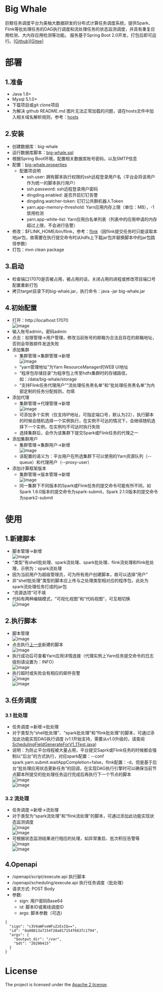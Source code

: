 # Big Whale
巨鲸任务调度平台为美柚大数据研发的分布式计算任务调度系统，提供Spark、Flink等批处理任务的DAG执行调度和流处理任务的状态监测调度，并具有重复应用检测、大内存应用检测等功能。
服务基于Spring Boot 2.0开发，打包后即可运行。[[Github]](https://github.com/MeetYouDevs/big-whale)[[Gitee]](https://gitee.com/meetyoucrop/big-whale)

# 部署
## 1.准备
* Java 1.8+
* Mysql 5.1.0+
* 下载项目或git clone项目
* 为解决 github README.md 图片无法正常加载的问题，请在hosts文件中加入相关域名解析规则，参考：[hosts](https://github.com/MeetYouDevs/big-whale/blob/1.1/doc/hosts)
## 2.安装
* 创建数据库：big-whale
* 运行数据库脚本：[big-whale.sql](https://github.com/MeetYouDevs/big-whale/blob/1.1/script/big-whale.sql)
* 根据Spring Boot环境，配置相关数据库账号密码，以及SMTP信息
* 配置：[big-whale.properties](https://github.com/MeetYouDevs/big-whale/blob/1.1/src/main/resources/big-whale.properties)
  * 配置项说明
    * ssh.user: 拥有脚本执行权限的ssh远程登录用户名（平台会将该用户作为统一的脚本执行用户）
    * ssh.password: ssh远程登录用户密码
    * dingding.enabled: 是否开启钉钉告警
    * dingding.watcher-token: 钉钉公共群机器人Token
    * yarn.app-memory-threshold: Yarn应用内存上限（单位：MB），-1禁用检测
    * yarn.app-white-list: Yarn应用白名单列表（列表中的应用申请的内存超过上限，不会进行告警）
* 修改：$FLINK_HOME/bin/flink，参考：[flink](https://github.com/MeetYouDevs/big-whale/blob/1.1/bin/flink)（因flink提交任务时只能读取本地jar包，故需要在执行提交命令时从hdfs上下载jar包并替换脚本中的jar包路径参数）
* 打包：mvn clean package
## 3.启动
* 检查端口17070是否被占用，被占用的话，关闭占用的进程或修改项目端口号配置重新打包
* 拷贝target目录下的big-whale.jar，执行命令：java -jar big-whale.jar
## 4.初始配置
* 打开：http://localhost:17070  
  ![image](https://gitee.com/meetyoucrop/big-whale/raw/1.1/doc/images/step1-login.png)
* 输入账号admin，密码admin
* 点击：权限管理->用户管理，修改当前账号的邮箱为合法且存在的邮箱地址，否则会导致邮件发送失败
* 添加集群
  * 集群管理->集群管理->新增  
  ![image](https://gitee.com/meetyoucrop/big-whale/raw/1.1/doc/images/step2-cluster_add.png)
  * “yarn管理地址”为Yarn ResourceManager的WEB UI地址
  * “程序包存储目录”为程序包上传至hdfs集群时的存储路径，如：/data/big-whale/storage
  * “支持Flink任务代理用户”“流处理任务黑名单”和“批处理任务黑名单”为内部定制的任务分配规则，勿填
* 添加代理
  * 集群管理->代理管理->新增  
  ![image](https://gitee.com/meetyoucrop/big-whale/raw/1.1/doc/images/step3-cluster_agent_add.png)
  * 可添加多个实例（仅支持IP地址，可指定端口号，默认为22），执行脚本的时候会随机选择一个实例执行，在实例不可达的情况下，会继续随机选择下一个实例，在实例均不可达时执行失败
  * 选择集群后，会作为该集群下提交Spark或Flink任务的代理之一
* 添加集群用户
  * 集群管理->集群用户->新增  
  ![image](https://gitee.com/meetyoucrop/big-whale/raw/1.1/doc/images/step4-cluster_cluster_user_add.png)
  * 该配置的语义为：平台用户在所选集群下可以使用的Yarn资源队列（--queue）和代理用户（--proxy-user）
* 添加计算框架版本
  * 集群管理->版本管理->新增  
  ![image](https://gitee.com/meetyoucrop/big-whale/raw/1.1/doc/images/step5-cluster_compute_framework_add.png)
  * 同一集群下不同版本的Spark或Flink任务的提交命令可能有所不同，如Spark 1.6.0版本的提交命令为spark-submit，Spark 2.1.0版本的提交命令为spark2-submit
# 使用
## 1.新建脚本
* 脚本管理->新增  
![image](https://gitee.com/meetyoucrop/big-whale/raw/1.1/doc/images/step6-script_add.png)
* “类型”有shell批处理、spark流处理、spark批处理、flink流处理和flink批处理，示例为：spark流处理
* 因为当前用户为超级管理员，可为所有用户创建脚本，故可以选择“用户”
* 非“shell批处理”类型的脚本应上传与之处理类型相对应的程序包，此处为spark流处理任务打成的jar包
* “资源选项”可不填
* 代码有两种编辑模式，“可视化视图”和“代码视图”，可互相切换  
![image](https://gitee.com/meetyoucrop/big-whale/raw/1.1/doc/images/step7-script_add_code.png)
## 2.执行脚本
* 脚本管理  
![image](https://gitee.com/meetyoucrop/big-whale/raw/1.1/doc/images/step8-script_list.png)
* 点击执行[上一步](#1新建脚本)新建的脚本  
![image](https://gitee.com/meetyoucrop/big-whale/raw/1.1/doc/images/step9-script_execute_running.png)
* 执行成功后可查看Yarn应用详情连接（代理实例上Yarn任务提交命令的日志级别请设置为：INFO）  
![image](https://gitee.com/meetyoucrop/big-whale/raw/1.1/doc/images/step10-script_execute_success.png)
* 执行超时或失败会有相应的邮件告警  
![image](https://gitee.com/meetyoucrop/big-whale/raw/1.1/doc/images/steperr-script_execute_timeout.png)  
![image](https://gitee.com/meetyoucrop/big-whale/raw/1.1/doc/images/steperr-script_execute_failed.png)
## 3.任务调度
### 3.1 批处理
* 任务调度->新增->批处理
* 对于类型为“shell批处理”、“spark批处理”和“flink批处理”的脚本，可通过添加此功能实现DAG执行调度 (v1.1开始支持，需要从v1.0升级的，请查阅[SchedulingFieldGenerateForV1_1Test.java](https://github.com/MeetYouDevs/big-whale/blob/1.1/src/test/java/com/meiyouframework/bigwhale/test/SchedulingFieldGenerateForV1_1Test.java))
* 说明：为防止平台线程被大量占用，平台提交Saprk或Flink任务的时候都会强制以“后台”的方式执行，对应spark配置：--conf spark.yarn.submit.waitAppCompletion=false，flink配置：-d，但是基于后台“批处理应用状态更新任务”的回调，在实现DAG执行引擎时可以确保当前节点脚本所提交的批处理任务运行完成后再执行下一个节点的脚本  
![image](https://gitee.com/meetyoucrop/big-whale/raw/1.1/doc/images/step11-scheduling_batch_add.png)  
![image](https://gitee.com/meetyoucrop/big-whale/raw/1.1/doc/images/step12-scheduling_batch_list.png)
### 3.2 流处理
* 任务调度->新增->流处理
* 对于类型为“spark流处理”和“flink流处理”的脚本，可通过添加此功能实现状态监测调度  
![image](https://gitee.com/meetyoucrop/big-whale/raw/1.1/doc/images/step13-scheduling_streaming_add.png)  
![image](https://gitee.com/meetyoucrop/big-whale/raw/1.1/doc/images/step14-scheduling_streaming_list.png)
* 可根据状态监测结果进行相应的处理，如异常重启、批次积压告警等  
![image](https://gitee.com/meetyoucrop/big-whale/raw/1.1/doc/images/steperr-spark_streaming_failed.png)  
![image](https://gitee.com/meetyoucrop/big-whale/raw/1.1/doc/images/steperr-spark_streaming_overstock.png)
## 4.Openapi
* /openapi/script/execute.api 执行脚本
* /openapi/scheduling/execute.api 执行任务调度（批处理）
* 请求方式: POST Body
* 参数:
  * sign: 用户密码Base64
  * id: 脚本ID或离线调度ID
  * args: 脚本参数（可选）
 ```
 {
   "sign": "c3V4aWFveWFuZzExIQ==",
   "id": "8a80813a7154f28a017154f6637c1794",
   "args": {
     "$output_dir": "/var",
     "$dt": "20200415"
   }
 }
 ```
# License
The project is licensed under the [Apache 2 license](https://github.com/MeetYouDevs/big-whale/blob/1.1/LICENSE).
